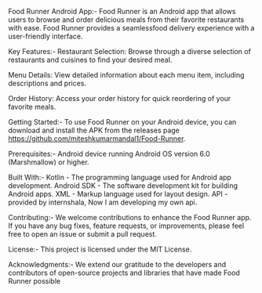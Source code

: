 
Food Runner Android App:-
Food Runner is an Android app that allows users to browse and order delicious meals from their favorite restaurants with ease. Food Runner provides a seamlessfood delivery experience with a user-friendly interface.

Key Features:-
Restaurant Selection: Browse through a diverse selection of restaurants and cuisines to find your desired meal.

Menu Details: View detailed information about each menu item, including descriptions and prices.

Order History: Access your order history for quick reordering of your favorite meals.


Getting Started:-
To use Food Runner on your Android device, you can download and install the APK from the releases page https://github.com/miteshkumarmandal1/Food-Runner.

Prerequisites:-
Android device running Android OS version 6.0 (Marshmallow) or higher.

Built With:-
Kotlin - The programming language used for Android app development.
Android SDK - The software development kit for building Android apps.
XML - Markup language used for layout design.
API - provided by internshala, Now I am developing my own api.

Contributing:-
We welcome contributions to enhance the Food Runner app. If you have any bug fixes, feature requests, or improvements, please feel free to open an issue or submit a pull request.


License:-
This project is licensed under the MIT License.

Acknowledgments:-
We extend our gratitude to the developers and contributors of open-source projects and libraries that have made Food Runner possible